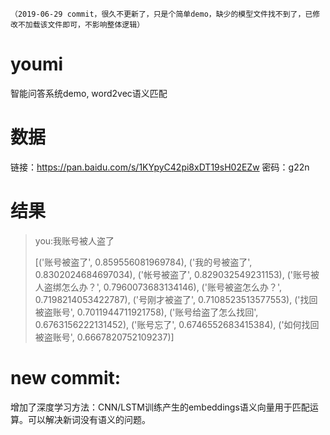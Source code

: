 `（2019-06-29 commit，很久不更新了，只是个简单demo，缺少的模型文件找不到了，已修改不加载该文件即可，不影响整体逻辑）`

# youmi
智能问答系统demo, word2vec语义匹配

# 数据
链接：https://pan.baidu.com/s/1KYpyC42pi8xDT19sH02EZw 密码：g22n

# 结果
>you:我账号被人盗了
>
>[('账号被盗了', 0.859556081969784), ('我的号被盗了', 0.8302024684697034), ('帐号被盗了', 0.829032549231153), ('账号被人盗绑怎么办？', 0.7960073683134146), ('账号被盗怎么办？', 0.7198214053422787), ('号刚才被盗了', 0.7108523513577553), ('找回被盗账号', 0.7011944711921758), ('账号给盗了怎么找回', 0.6763156222131452), ('账号忘了', 0.6746552683415384), ('如何找回被盗账号', 0.6667820752109237)]




# new commit:
 增加了深度学习方法：CNN/LSTM训练产生的embeddings语义向量用于匹配运算。可以解决新词没有语义的问题。
 
 
 
 
